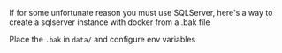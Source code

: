 If for some unfortunate reason you must use SQLServer, here's a way to create a
sqlserver instance with docker from a .bak file

Place the `.bak` in `data/` and configure env variables
